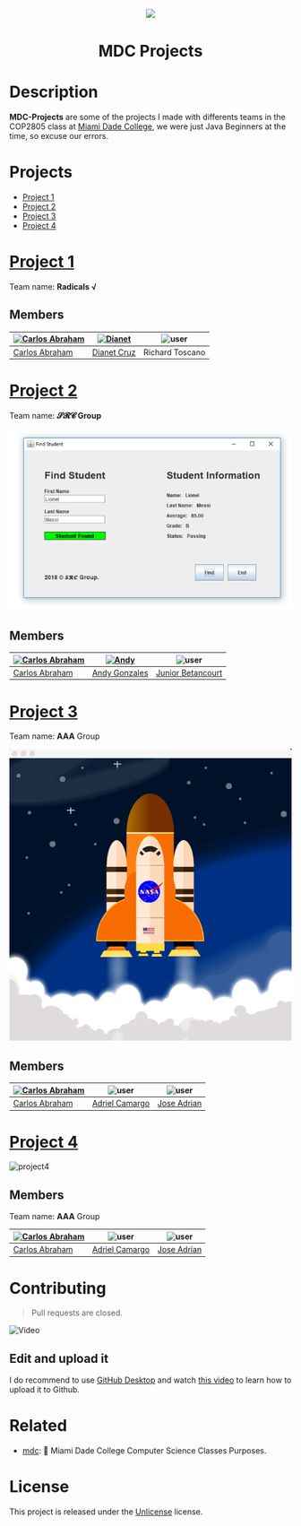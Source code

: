<p align="center">
  <a href="https://github.com/abranhe/mdc-projects"><img src="https://png.icons8.com/color/96/000000/java-coffee-cup-logo.png"></a>
</p>

<h1 align="center">MDC Projects</h1>

# Description

**MDC-Projects** are some of the projects I made with differents teams in the COP2805 class at [Miami Dade College](http://mdc.edu), we were just Java Beginners at the time, so excuse our errors.


# Projects

- [Project 1](#project1)
- [Project 2](#project2)
- [Project 3](#project3)
- [Project 4](#project4)



# [Project 1](project1)

Team name: **Radicals √**

## Members

| [![Carlos Abraham](https://avatars3.githubusercontent.com/u/21347264?s=50)](https://github.com/abranhe) | [![Dianet](https://avatars3.githubusercontent.com/u/26179143?s=50&v=4)](https://github.com/diacruz) | ![user](https://png.icons8.com/color/48/000000/administrator-male.png) |
|-------------------------------------------------------------------------------------------------------------|-----------------------------------------------------------------------------------------------------|---------|
| [Carlos Abraham](https://github.com/abranhe) | [Dianet Cruz](https://github.com/diacruz) | Richard Toscano |

# [Project 2](project2)

Team name: **𝓢𝓡𝓒 Group**

![project2](project2/Files/find-student.png)

## Members

| [![Carlos Abraham](https://avatars3.githubusercontent.com/u/21347264?s=50)](https://github.com/abranhe) | [![Andy](https://avatars0.githubusercontent.com/u/24887628?s=50&v=4)](https://github.com/zelaznogydna91) | ![user](https://png.icons8.com/color/48/000000/administrator-male.png) |
|-------------------------------------------------------------------------------------------------------------|---------------------------------------------------------------------------------------|---------------------------------------------------------------------|
| [Carlos Abraham](https://github.com/abranhe) | [Andy Gonzales](https://github.com/zelaznogydna91) | [Junior Betancourt](https://github.com/jrbetancourt98) |

# [Project 3](project3/project3)

Team name: **AAA** Group

![project3](project3/project3/media/rocket.gif)

## Members

| [![Carlos Abraham](https://avatars3.githubusercontent.com/u/21347264?s=50)](https://github.com/abranhe) | ![user](https://avatars2.githubusercontent.com/u/36480978?s=50) | ![user](https://png.icons8.com/color/48/000000/administrator-male.png) |
|-------------------------------------------------------------------------------------------------------------|-----------------------------------------------------------------------------------------------------|---------|
| [Carlos Abraham](https://github.com/abranhe) | [Adriel Camargo](https://github.com/adriel1221) | [Jose Adrian](https://github.com/JoseAdrianJA) |

# [Project 4](project4)

![project4](project4/media/project4.gif)

## Members

Team name: **AAA** Group

| [![Carlos Abraham](https://avatars3.githubusercontent.com/u/21347264?s=50)](https://github.com/abranhe) | ![user](https://avatars2.githubusercontent.com/u/36480978?s=50) | ![user](https://png.icons8.com/color/48/000000/administrator-male.png) |
|-------------------------------------------------------------------------------------------------------------|-----------------------------------------------------------------------------------------------------|---------|
| [Carlos Abraham](https://github.com/abranhe) | [Adriel Camargo](https://github.com/adriel1221) | [Jose Adrian](https://github.com/JoseAdrianJA) |

# Contributing

> Pull requests are closed.

![Video](https://thumbs.gfycat.com/GaseousMindlessCranefly-size_restricted.gif)


## Edit and upload it

I do recommend to use [GitHub Desktop](https://desktop.github.com) and watch [this video](https://www.youtube.com/watch?v=ci3W1T88mzw) to learn how to upload it to Github.

# Related 

- [mdc](https://github.com/abranhe/mdc): 🍇  Miami  Dade College Computer Science Classes Purposes.

# License

This project is released under the [Unlicense](https://github.com/abranhe/mdc-projects/tree/master/LICENSE) license.
